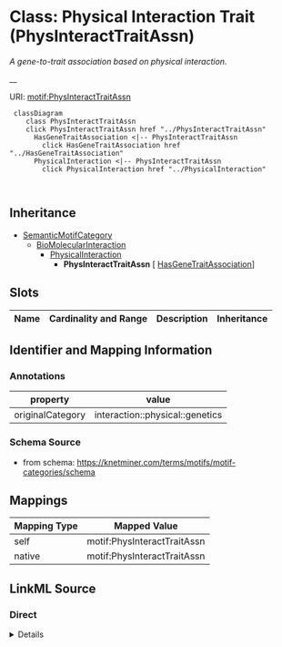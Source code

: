 

# Class: Physical Interaction Trait (PhysInteractTraitAssn) 


_A gene-to-trait association based on physical interaction._

__





URI: [motif:PhysInteractTraitAssn](https://knetminer.com/terms/motifs/motif-categories/PhysInteractTraitAssn)






```mermaid
 classDiagram
    class PhysInteractTraitAssn
    click PhysInteractTraitAssn href "../PhysInteractTraitAssn"
      HasGeneTraitAssociation <|-- PhysInteractTraitAssn
        click HasGeneTraitAssociation href "../HasGeneTraitAssociation"
      PhysicalInteraction <|-- PhysInteractTraitAssn
        click PhysicalInteraction href "../PhysicalInteraction"
      
      
```





## Inheritance
* [SemanticMotifCategory](SemanticMotifCategory.md)
    * [BioMolecularInteraction](BioMolecularInteraction.md)
        * [PhysicalInteraction](PhysicalInteraction.md)
            * **PhysInteractTraitAssn** [ [HasGeneTraitAssociation](HasGeneTraitAssociation.md)]



## Slots

| Name | Cardinality and Range | Description | Inheritance |
| ---  | --- | --- | --- |









## Identifier and Mapping Information





### Annotations

| property | value |
| --- | --- |
| originalCategory | interaction::physical::genetics |




### Schema Source


* from schema: https://knetminer.com/terms/motifs/motif-categories/schema




## Mappings

| Mapping Type | Mapped Value |
| ---  | ---  |
| self | motif:PhysInteractTraitAssn |
| native | motif:PhysInteractTraitAssn |







## LinkML Source

<!-- TODO: investigate https://stackoverflow.com/questions/37606292/how-to-create-tabbed-code-blocks-in-mkdocs-or-sphinx -->

### Direct

<details>
```yaml
name: PhysInteractTraitAssn
annotations:
  originalCategory:
    tag: originalCategory
    value: interaction::physical::genetics
description: 'A gene-to-trait association based on physical interaction.

  '
title: Physical Interaction Trait
notes:
- 'original category no: 2.7'
from_schema: https://knetminer.com/terms/motifs/motif-categories/schema
is_a: PhysicalInteraction
mixins:
- HasGeneTraitAssociation

```
</details>

### Induced

<details>
```yaml
name: PhysInteractTraitAssn
annotations:
  originalCategory:
    tag: originalCategory
    value: interaction::physical::genetics
description: 'A gene-to-trait association based on physical interaction.

  '
title: Physical Interaction Trait
notes:
- 'original category no: 2.7'
from_schema: https://knetminer.com/terms/motifs/motif-categories/schema
is_a: PhysicalInteraction
mixins:
- HasGeneTraitAssociation

```
</details>